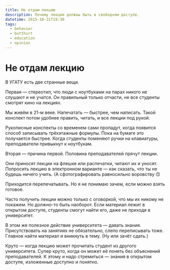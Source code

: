 ```yaml
---
title: Не отдам лекцию
description: Почему лекции должны быть в свободном доступе.
datetime: 2015-10-31T19:30
tags:
  - behavior
  - butthurt
  - education
  - opinion
---
```


# Не отдам лекцию

В УГАТУ есть две странные вещи.

Первая — стереотип, что люди с ноутбуками на парах никого не слушают и не учатся. Он правильный только отчасти, не все студенты смотрят кино на лекциях.

Мы живём в 21-м веке. Напечатать — быстрее, чем написать. Такой конспект потом удобнее править, читать, и все лекции под рукой.

Рукописные конспекты со временем сами пропадут, когда появится способ записывать трёхэтажные формулы. Пока на бумаге это получается быстрее. Когда студенты поменяют ручки на клавиатуры, преподаватели привыкнут к ноутбукам.

Вторая — причина первой. Половина преподавателей прячут лекции.

Они приносят лекции на флешке или распечатки, читают их и уносят. Попросить лекцию в электронном варианте — как сказать, что ты не будешь ничего учить. (А сфотографировать равносильно воровству 🙃

Приходится перепечатывать. Но я не понимаю зачем, если можно взять готовое.

Часто получить лекции можно только с оговоркой, что мы их никому не покажем. Но должно-то быть наоборот. Если материал лежит в открытом доступе, студенты смогут найти его, даже не приходя в университет.

В этом же полезное действие университета — давать знания. Присутствовать на занятиях не обязательно, слепо переписывать тоже. Главное найти материал и вникнуть в тему. (Ну или зачёт сдать.)

Круто — когда лекцию может прочитать студент из другого университета. Супер круто, когда он может её понять без объяснений преподавателей. К этому и надо стремиться — знания в открытом доступе, изложенные доступно и понятно.
